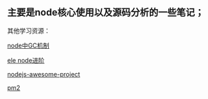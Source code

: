 ## 主要是node核心使用以及源码分析的一些笔记；

其他学习资源：

[node中GC机制](http://alinode.aliyun.com/blog/37)

[ele node进阶](https://github.com/ElemeFE/node-interview/tree/master/sections/zh-cn)

[nodejs-awesome-project](https://github.com/sindresorhus/awesome-nodejs#mad-science)

[pm2]([https://blog.windstone.cc/back-end/node/pm2.html#%E5%B8%B8%E7%94%A8%E5%91%BD%E4%BB%A4](https://blog.windstone.cc/back-end/node/pm2.html#常用命令))

